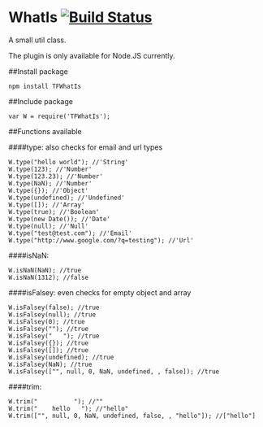 # WhatIs [![Build Status](https://travis-ci.org/mithralaya/WhatIs.svg?branch=master)](https://travis-ci.org/mithralaya/WhatIs)
A small util class.

The plugin is only available for Node.JS currently.

##Install package

```
npm install TFWhatIs
```

##Include package

```
var W = require('TFWhatIs');
```

##Functions available

####type: also checks for email and url types
```
W.type("hello world"); //'String'
W.type(123); //'Number'
W.type(123.23); //'Number'
W.type(NaN); //'Number'
W.type({}); //'Object'
W.type(undefined); //'Undefined'
W.type([]); //'Array'
W.type(true); //'Boolean'
W.type(new Date()); //'Date'
W.type(null); //'Null'
W.type("test@test.com"); //'Email'
W.type("http://www.google.com/?q=testing"); //'Url'
```

####isNaN:
```
W.isNaN(NaN); //true
W.isNaN(1312); //false
```

####isFalsey: even checks for empty object and array
```
W.isFalsey(false); //true
W.isFalsey(null); //true
W.isFalsey(0); //true
W.isFalsey(""); //true
W.isFalsey("   "); //true
W.isFalsey({}); //true
W.isFalsey([]); //true
W.isFalsey(undefined); //true
W.isFalsey(NaN); //true
W.isFalsey(["", null, 0, NaN, undefined, , false]); //true
```

####trim:
```
W.trim("          "); //""
W.trim("    hello   "); //"hello"
W.trim(["", null, 0, NaN, undefined, false, , "hello"]); //["hello"]
```
